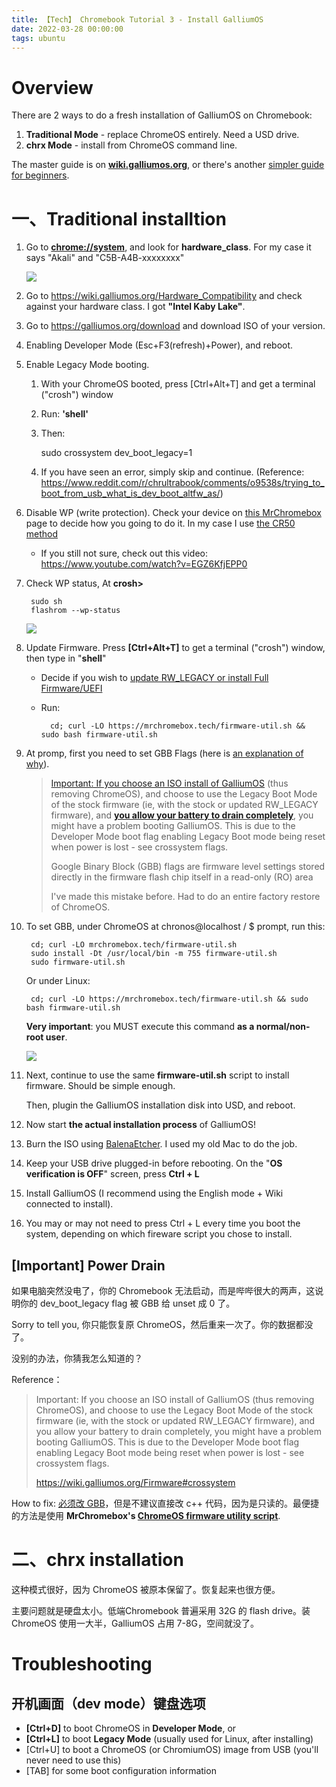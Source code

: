 ```yaml
---
title: 【Tech】 Chromebook Tutorial 3 - Install GalliumOS
date: 2022-03-28 00:00:00
tags: ubuntu
---
```


# Overview

There are 2 ways to do a fresh installation of GalliumOS on Chromebook:

1. __Traditional Mode__ - replace ChromeOS entirely. Need a USD drive. 
1. __chrx Mode__ - install from ChromeOS command line. 

The master guide is on __[wiki.galliumos.org](https://wiki.galliumos.org/Installing)__, or there's another [simpler guide for beginners](https://wiki.galliumos.org/Installing/New_To_Linux).

# 一、Traditional installtion 

1. Go to __[chrome://system](chrome://system)__, and look for __hardware_class__. For my case it says "Akali" and "C5B-A4B-xxxxxxxx"

    ![](/images/galliumos-install-1.jpg)

1. Go to https://wiki.galliumos.org/Hardware_Compatibility and check against your hardware class. I got __"Intel Kaby Lake"__.

1. Go to https://galliumos.org/download and download ISO of your version. 

1. Enabling Developer Mode (Esc+F3(refresh)+Power), and reboot.

1. Enable Legacy Mode booting.

    1. With your ChromeOS booted, press [Ctrl+Alt+T] and get a terminal ("crosh") window
    1. Run: __'shell'__
    1. Then:

        sudo crossystem dev_boot_legacy=1

    1. If you have seen an error, simply skip and continue. (Reference: https://www.reddit.com/r/chrultrabook/comments/o9538s/trying_to_boot_from_usb_what_is_dev_boot_altfw_as/)

1. Disable WP (write protection). Check your device on [this MrChromebox](https://mrchromebox.tech/#devices) page to decide how you going to do it. In my case I use [the CR50 method](https://wiki.mrchromebox.tech/Firmware_Write_Protect#Hardware_Write_Protection)
    
    * If you still not sure, check out this video: https://www.youtube.com/watch?v=EGZ6KfjEPP0

1. Check WP status, At __crosh>__

        sudo sh
        flashrom --wp-status

    ![](/images/galliumos-install-2.jpg)

1. Update Firmware. Press __[Ctrl+Alt+T]__ to get a terminal ("crosh") window, then type in "__shell__"
    * Decide if you wish to [update RW_LEGACY or install Full Firmware/UEFI](https://wiki.galliumos.org/Firmware)
    * Run: 

            cd; curl -LO https://mrchromebox.tech/firmware-util.sh && sudo bash firmware-util.sh

1. At promp, first you need to set GBB Flags (here is [an explanation of why](https://mrchromebox.tech/#fwscript)).

    > [Important: If you choose an ISO install of GalliumOS](https://wiki.galliumos.org/Installing) (thus removing ChromeOS), and choose to use the Legacy Boot Mode of the stock firmware (ie, with the stock or updated RW_LEGACY firmware), and __[you allow your battery to drain completely](https://wiki.galliumos.org/Firmware#crossystem)__, you might have a problem booting GalliumOS. This is due to the Developer Mode boot flag enabling Legacy Boot mode being reset when power is lost - see crossystem flags.
    >
    > Google Binary Block (GBB) flags are firmware level settings stored directly in the firmware flash chip itself in a read-only (RO) area
    >
    > I've made this mistake before. Had to do an entire factory restore of ChromeOS.

1. To set GBB, under ChromeOS at chronos@localhost / $ prompt, run this: 

        cd; curl -LO mrchromebox.tech/firmware-util.sh
        sudo install -Dt /usr/local/bin -m 755 firmware-util.sh
        sudo firmware-util.sh

    Or under Linux: 

        cd; curl -LO https://mrchromebox.tech/firmware-util.sh && sudo bash firmware-util.sh

    __Very important__: you MUST execute this command **as a normal/non-root user**.

    ![](/images/galliumos-install-3.jpg)

1. Next, continue to use the same __firmware-util.sh__ script to install firmware. Should be simple enough. 

    Then, plugin the GalliumOS installation disk into USD, and reboot. 

1. Now start __the actual installation process__ of GalliumOS!

1. Burn the ISO using [BalenaEtcher](https://www.balena.io/etcher/). I used my old Mac to do the job. 

1. Keep your USB drive plugged-in before rebooting. On the "__OS verification is OFF__" screen, press __Ctrl + L__

1. Install GalliumOS (I recommend using the English mode + Wiki connected to install).

1. You may or may not need to press Ctrl + L every time you boot the system, depending on which fireware script you chose to install. 

## [Important] Power Drain

如果电脑突然没电了，你的 Chromebook 无法启动，而是哔哔很大的两声，这说明你的 dev_boot_legacy flag 被 GBB 给 unset 成 0 了。

Sorry to tell you, 你只能恢复原 ChromeOS，然后重来一次了。你的数据都没了。

没别的办法，你猜我怎么知道的？ 

Reference：

> Important: If you choose an ISO install of GalliumOS (thus removing ChromeOS), and choose to use the Legacy Boot Mode of the stock firmware (ie, with the stock or updated RW_LEGACY firmware), and you allow your battery to drain completely, you might have a problem booting GalliumOS. This is due to the Developer Mode boot flag enabling Legacy Boot mode being reset when power is lost - see crossystem flags.
>
> https://wiki.galliumos.org/Firmware#crossystem

How to fix: [必须改 GBB](https://chromium.googlesource.com/chromiumos/platform/vboot/+/master/_vboot_reference/firmware/include/gbb_header.h)，但是不建议直接改 c++ 代码，因为是只读的。最便捷的方法是使用 __MrChromebox's [ChromeOS firmware utility script](https://mrchromebox.tech/#fwscript)__.

# 二、chrx installation

这种模式很好，因为 ChromeOS 被原本保留了。恢复起来也很方便。

主要问题就是硬盘太小。低端Chromebook 普遍采用 32G 的 flash drive。装 ChromeOS 使用一大半，GalliumOS 占用 7-8G，空间就没了。

# Troubleshooting

## 开机画面（dev mode）键盘选项

* __[Ctrl+D]__ to boot ChromeOS in __Developer Mode__, or
* __[Ctrl+L]__ to boot __Legacy Mode__ (usually used for Linux, after installing)
* [Ctrl+U] to boot a ChromeOS (or ChromiumOS) image from USB (you'll never need to use this)
* [TAB] for some boot configuration information
